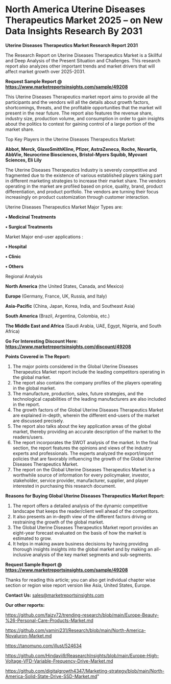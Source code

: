 # North America Uterine Diseases Therapeutics Market 2025 – on New Data Insights Research By 2031

<strong>Uterine Diseases Therapeutics Market Research Report 2031</strong>

The Research Report on Uterine Diseases Therapeutics Market is a Skillful and Deep Analysis of the Present Situation and Challenges. This research report also analyzes other important trends and market drivers that will affect market growth over 2025-2031.

<strong>Request Sample Report @ <a href=https://www.marketreportsinsights.com/sample/49208>https://www.marketreportsinsights.com/sample/49208</a></strong>

This Uterine Diseases Therapeutics market report aims to provide all the participants and the vendors will all the details about growth factors, shortcomings, threats, and the profitable opportunities that the market will present in the near future. The report also features the revenue share, industry size, production volume, and consumption in order to gain insights about the politics to contest for gaining control of a large portion of the market share.

Top Key Players in the Uterine Diseases Therapeutics Market:

<strong>Abbot, Merck, GlaxoSmithKline, Pfizer, AstraZeneca, Roche, Novartis, AbbVie, Neurocrime Biosciences, Bristol-Myers Squibb, Myovant Sciences, Eli Lily</strong>

The Uterine Diseases Therapeutics Industry is severely competitive and fragmented due to the existence of various established players taking part in different marketing strategies to increase their market share. The vendors operating in the market are profiled based on price, quality, brand, product differentiation, and product portfolio. The vendors are turning their focus increasingly on product customization through customer interaction.

Uterine Diseases Therapeutics Market Major Types are:

<strong>•  Medicinal Treatments

•  Surgical Treatments</strong>

Market Major end-user applications :

<strong>•  Hospital

•  Clinic

•  Others</strong>

Regional Analysis

</u><strong><b>North America</b></strong> (the United States, Canada, and Mexico)

<strong><b>Europe </b></strong>(Germany, France, UK, Russia, and Italy)

<strong><b>Asia-Pacific</b></strong> (China, Japan, Korea, India, and Southeast Asia)

<strong><b>South America</b></strong> (Brazil, Argentina, Colombia, etc.)

<strong><b>The Middle East and Africa</b></strong> (Saudi Arabia, UAE, Egypt, Nigeria, and South Africa)

<strong>Go For Interesting Discount Here: <a href=https://www.marketreportsinsights.com/discount/49208>https://www.marketreportsinsights.com/discount/49208</a></strong>

<strong>Points Covered in The Report:</strong>
<ol>
  <li>The major points considered in the Global Uterine Diseases Therapeutics Market report include the leading competitors operating in the global market.</li>
  <li>The report also contains the company profiles of the players operating in the global market.</li>
  <li>The manufacture, production, sales, future strategies, and the technological capabilities of the leading manufacturers are also included in the report.</li>
  <li>The growth factors of the Global Uterine Diseases Therapeutics Market are explained in-depth, wherein the different end-users of the market are discussed precisely.</li>
  <li>The report also talks about the key application areas of the global market, thereby providing an accurate description of the market to the readers/users.</li>
  <li>The report incorporates the SWOT analysis of the market. In the final section, the report features the opinions and views of the industry experts and professionals. The experts analyzed the export/import policies that are favorably influencing the growth of the Global Uterine Diseases Therapeutics Market.</li>
  <li>The report on the Global Uterine Diseases Therapeutics Market is a worthwhile source of information for every policymaker, investor, stakeholder, service provider, manufacturer, supplier, and player interested in purchasing this research document.</li>
</ol>
<strong>Reasons for Buying Global Uterine Diseases Therapeutics Market Report:</strong>

<ol>
  <li>The report offers a detailed analysis of the dynamic competitive landscape that keeps the reader/client well ahead of the competitors.</li>
  <li>It also presents an in-depth view of the different factors driving or restraining the growth of the global market.</li>
  <li>The Global Uterine Diseases Therapeutics Market report provides an eight-year forecast evaluated on the basis of how the market is estimated to grow.</li>
  <li>It helps in making aware business decisions by having providing thorough insights insights into the global market and by making an all-inclusive analysis of the key market segments and sub-segments.</li>
</ol>
<strong>Request Sample Report @ <a href=https://www.marketreportsinsights.com/sample/49208>https://www.marketreportsinsights.com/sample/49208</a></strong>


Thanks for reading this article; you can also get individual chapter wise section or region wise report version like Asia, United States, Europe.

<strong>Contact Us:</strong>
sales@marketreportsinsights.com

<strong>Our other reports:</strong>

<a href=https://github.com/faizy72/trending-research/blob/main/Europe-Beauty-%26-Personal-Care-Products-Market.md>https://github.com/faizy72/trending-research/blob/main/Europe-Beauty-%26-Personal-Care-Products-Market.md</a>

<a href=https://github.com/yamini231/Research/blob/main/North-America-Novaluron-Market.md>https://github.com/yamini231/Research/blob/main/North-America-Novaluron-Market.md</a>

<a href=https://tanomuno.com/illust/524634>https://tanomuno.com/illust/524634</a>

<a href=https://github.com/Hindavii9/ReasearchInsights/blob/main/Europe-High-Voltage-VFD-Variable-Frequency-Drive-Market.md>https://github.com/Hindavii9/ReasearchInsights/blob/main/Europe-High-Voltage-VFD-Variable-Frequency-Drive-Market.md</a>

<a href=https://github.com/digitalgrowth4347/Marketing-strategy/blob/main/North-America-Solid-State-Drive-SSD-Market.md>https://github.com/digitalgrowth4347/Marketing-strategy/blob/main/North-America-Solid-State-Drive-SSD-Market.md</a>"
